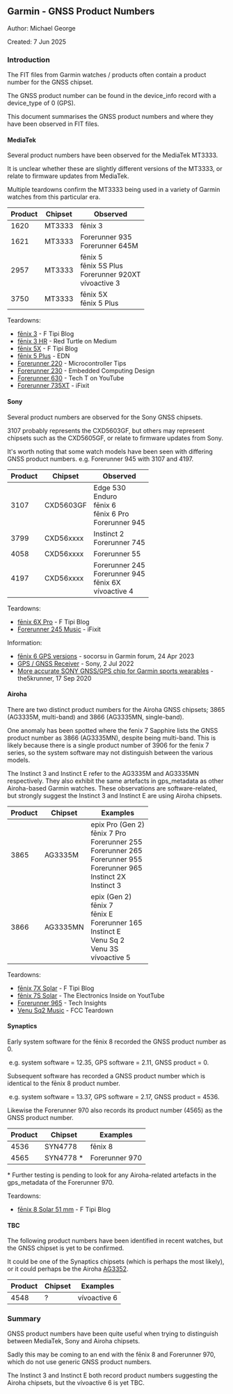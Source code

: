 ## Garmin - GNSS Product Numbers

Author: Michael George

Created: 7 Jun 2025



### Introduction

The FIT files from Garmin watches / products often contain a product number for the GNSS chipset.

The GNSS product number can be found in the device_info record with a device_type of 0 (GPS).

This document summarises the GNSS product numbers and where they have been observed in FIT files.



#### MediaTek

Several product numbers have been observed for the MediaTek MT3333.

It is unclear whether these are slightly different versions of the MT3333, or relate to firmware updates from MediaTek.

Multiple teardowns confirm the MT3333 being used in a variety of Garmin watches from this particular era.

| Product | Chipset | Observed                                                     |
| ------- | ------- | ------------------------------------------------------------ |
| 1620    | MT3333  | fēnix 3                                                      |
| 1621    | MT3333  | Forerunner 935<br />Forerunner 645M                          |
| 2957    | MT3333  | fēnix 5<br />fēnix 5S Plus<br />Forerunner 920XT<br />vívoactive 3 |
| 3750    | MT3333  | fēnix 5X<br />fēnix 5 Plus                                   |

Teardowns:

- [fēnix 3](http://www.f-blog.info/diving-inside-garmin-fenix-3-tear-down-etc/) - F Tipi Blog
- [fēnix 3 HR](https://medium.com/personal-notes-on-the-garmin-f%C4%93nix-3-hr/f%C4%93nix-3-hr-a-non-destructive-teardown-bcfb45f1b746) - Red Turtle on Medium
- [fēnix 5X](http://www.f-blog.info/garmin-fenix-5x-inner-parts-teardown-disassembly-assembly-etc-no-disassemble/) - F Tipi Blog
- [fēnix 5 Plus](https://www.edn.com/teardown-a-smartwatch-with-an-athletic-tradition/) - EDN
- [Forerunner 220](https://www.microcontrollertips.com/teardown-garmin-forerunner-220-sport-watch-heart-monitor/) - Microcontroller Tips
- [Forerunner 230](https://embeddedcomputing.com/27555-tear-down-garmin-forerunner-230-gps-running-watch/) - Embedded Computing Design
- [Forerunner 630](https://www.youtube.com/watch?v=WdbPKmjUrKc&t=114s) - Tech T on YouTube
- [Forerunner 735XT](https://www.ifixit.com/Teardown/Garmin+Forerunner+735XT+Teardown/117852) - iFixit



#### Sony

Several product numbers are observed for the Sony GNSS chipsets.

3107 probably represents the CXD5603GF, but others may represent chipsets such as the CXD5605GF, or relate to firmware updates from Sony. 

It's worth noting that some watch models have been seen with differing GNSS product numbers. e.g. Forerunner 945 with 3107 and 4197.

| Product | Chipset   | Observed                                                     |
| ------- | --------- | ------------------------------------------------------------ |
| 3107    | CXD5603GF | Edge 530<br />Enduro<br />fēnix 6<br />fēnix 6 Pro<br />Forerunner 945 |
| 3799    | CXD56xxxx | Instinct 2<br />Forerunner 745                               |
| 4058    | CXD56xxxx | Forerunner 55                                                |
| 4197    | CXD56xxxx | Forerunner 245<br />Forerunner 945<br />fēnix 6X<br />vívoactive 4 |

Teardowns:

- [fēnix 6X Pro](http://www.f-blog.info/garmin-fenix-6x-pro-disassembly-or-teardown-whatever-you-say/) - F Tipi Blog
- [Forerunner 245 Music](https://www.ifixit.com/Teardown/Garmin+Forerunner+245+Music+Teardown/150396) - iFixit

Information:

- [fēnix 6 GPS versions](https://forums.garmin.com/outdoor-recreation/outdoor-recreation/f/fenix-6-series/328245/gps-versions/1607877#1607877) - socorsu in Garmin forum, 24 Apr 2023
- [GPS / GNSS Receiver](https://web.archive.org/web/20220702201822/https://www.sony-semicon.co.jp/e/products/lsi/gps/product.html) - Sony, 2 Jul 2022
- [More accurate SONY GNSS/GPS chip for Garmin sports wearables](https://the5krunner.com/2020/09/17/more-accurate-sony-gnss-gps-chip-for-sports-wearables/) - the5krunner, 17 Sep 2020



#### Airoha

There are two distinct product numbers for the Airoha GNSS chipsets; 3865 (AG3335M, multi-band) and 3866 (AG3335MN, single-band).

One anomaly has been spotted where the fenix 7 Sapphire lists the GNSS product number as 3866 (AG3335MN), despite being multi-band. This is likely because there is a single product number of 3906 for the fenix 7 series, so the system software may not distinguish between the various models.

The Instinct 3 and Instinct E refer to the AG3335M and AG3335MN respectively. They also exhibit the same artefacts in gps_metadata as other Airoha-based Garmin watches. These observations are software-related, but strongly suggest the Instinct 3 and Instinct E are using Airoha chipsets.

| Product | Chipset  | Examples                                                     |
| ------- | -------- | ------------------------------------------------------------ |
| 3865    | AG3335M  | epix Pro (Gen 2)<br />fēnix 7 Pro<br />Forerunner 255<br />Forerunner 265<br />Forerunner 955<br />Forerunner 965<br />Instinct 2X<br />Instinct 3 |
| 3866    | AG3335MN | epix (Gen 2)<br />fēnix 7<br />fēnix E<br />Forerunner 165<br />Instinct E<br />Venu Sq 2<br />Venu 3S<br />vívoactive 5 |

Teardowns:

- [fēnix 7X Solar](http://www.f-blog.info/garmin-fenix-7x-solar-teardown-non-destructive/) - F Tipi Blog
- [fēnix 7S Solar](https://www.youtube.com/watch?v=vb8yyu8En1o&t=485s) - The Electronics Inside on YoutTube
- [Forerunner 965](https://www.techinsights.com/blog/deep-dive-teardown-garmin-forerunner-965-a04578-smartwatch?utm_source=direct&utm_medium=website) - Tech Insights
- [Venu Sq2 Music](https://fccid.io/IPH-A4390/Internal-Photos/Internal-Photos-5919160) - FCC Teardown



#### Synaptics

Early system software for the fēnix 8 recorded the GNSS product number as 0.

​	e.g. system software = 12.35, GPS software = 2.11, GNSS product = 0.

Subsequent software has recorded a GNSS product number which is identical to the fēnix 8 product number.

​	e.g. system software = 13.37, GPS software = 2.17, GNSS product = 4536.

Likewise the Forerunner 970 also records its product number (4565) as the GNSS product number.

| Product | Chipset    | Examples       |
| ------- | ---------- | -------------- |
| 4536    | SYN4778    | fēnix 8        |
| 4565    | SYN4778 \* | Forerunner 970 |

\* Further testing is pending to look for any Airoha-related artefacts in the gps_metadata of the Forerunner 970.

Teardowns:

- [fēnix 8 Solar 51 mm](http://www.f-blog.info/garmin-fenix-8-review-but-only-the-internals/) - F Tipi Blog



#### TBC

The following product numbers have been identified in recent watches, but the GNSS chipset is yet to be confirmed.

It could be one of the Synaptics chipsets (which is perhaps the most likely), or it could perhaps be the Airoha [AG3352](https://www.airoha.com/products/p/zy4r082hgNywp1bg).

| Product | Chipset | Examples     |
| ------- | ------- | ------------ |
| 4548    | ?       | vívoactive 6 |



### Summary

GNSS product numbers have been quite useful when trying to distinguish between MediaTek, Sony and Airoha chipsets.

Sadly this may be coming to an end with the fēnix 8 and Forerunner 970, which do not use generic GNSS product numbers.

The Instinct 3 and Instinct E both record product numbers suggesting the Airoha chipsets, but the vívoactive 6 is yet TBC.
